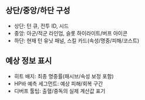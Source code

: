 ## 상단/중앙/하단 구성
- 상단: 턴 큐, 전투 ID, 시드
- 중앙: 아군/적군 라인업, 슬롯 하이라이트/버프 아이콘
- 하단: 현재 턴 유닛 패널, 스킬 카드(속성/명중/피해/코스트)

## 예상 정보 표시
- 히트 배지: 최종 명중률(패시브/속성 보정 포함)
- HP바 예측 세그먼트: 예상 피해/회복 구간
- 디버프 툴팁: 출혈/중독의 실제 계산값 표기

